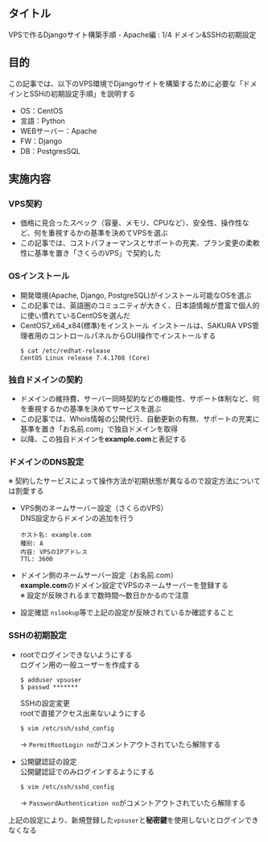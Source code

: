 ## タイトル
VPSで作るDjangoサイト構築手順 - Apache編 : 1/4 ドメイン&SSHの初期設定

## 目的
この記事では、以下のVPS環境でDjangoサイトを構築するために必要な「ドメインとSSHの初期設定手順」を説明する
- OS：CentOS
- 言語：Python
- WEBサーバー：Apache
- FW：Django
- DB：PostgresSQL

## 実施内容
### VPS契約
- 価格に見合ったスペック（容量、メモリ、CPUなど）、安全性、操作性など、何を重視するかの基準を決めてVPSを選ぶ
- この記事では、コストパフォーマンスとサポートの充実、プラン変更の柔軟性に基準を置き「さくらのVPS」で契約した

### OSインストール
- 開発環境(Apache, Django, PostgreSQL)がインストール可能なOSを選ぶ
- この記事では、英語圏のコミュニティが大きく、日本語情報が豊富で個人的に使い慣れているCentOSを選んだ
- CentOS7_x64_x84(標準)をインストール
インストールは、SAKURA VPS管理者用のコントロールパネルからGUI操作でインストールする
  ```
  $ cat /etc/redhat-release
  CentOS Linux release 7.4.1708 (Core)
  ```

### 独自ドメインの契約
- ドメインの維持費、サーバー同時契約などの機能性、サポート体制など、何を重視するかの基準を決めてサービスを選ぶ
- この記事では、Whois情報の公開代行、自動更新の有無、サポートの充実に基準を置き「お名前.com」で独自ドメインを取得
- 以降、この独自ドメインを**example.com**と表記する

### ドメインのDNS設定
※ 契約したサービスによって操作方法が初期状態が異なるので設定方法については割愛する
- VPS側のネームサーバー設定（さくらのVPS）<br>
  DNS設定からドメインの追加を行う
    ```
    ホスト名: example.com
    種別: A
    内容: VPSのIPアドレス
    TTL: 3600
    ```

- ドメイン側のネームサーバー設定（お名前.com）<br>
  **example.com**のドメイン設定でVPSのネームサーバーを登録する<br>
  ※ 設定が反映されるまで数時間〜数日かかるので注意

- 設定確認
`nslookup`等で上記の設定が反映されているか確認すること

### SSHの初期設定
- rootでログインできないようにする<br>
  ログイン用の一般ユーザーを作成する
  ```
  $ adduser vpsuser
  $ passwd *******
  ```

  SSHの設定変更<br>
  rootで直接アクセス出来ないようにする
  ```
  $ vim /etc/ssh/sshd_config
  ```
  → `PermitRootLogin no`がコメントアウトされていたら解除する

- 公開鍵認証の設定<br>
  公開鍵認証でのみログインするようにする
  ```
  $ vim /etc/ssh/sshd_config
  ```
  → `PasswordAuthentication no`がコメントアウトされていたら解除する

上記の設定により、新規登録した`vpsuser`と**秘密鍵**を使用しないとログインできなくなる

